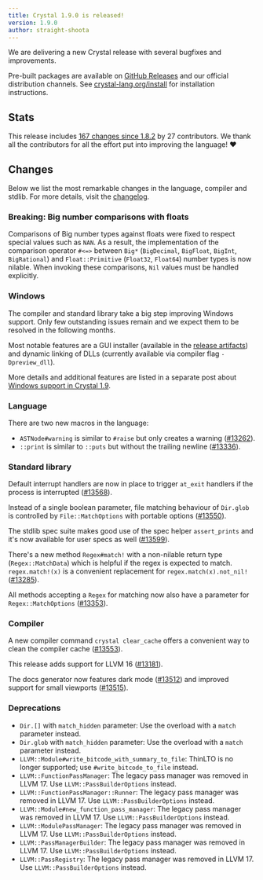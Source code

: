 ```yaml
---
title: Crystal 1.9.0 is released!
version: 1.9.0
author: straight-shoota
---
```


We are delivering a new Crystal release with several bugfixes and improvements.

Pre-built packages are available on [GitHub Releases](https://github.com/crystal-lang/crystal/releases/tag/1.9.0)
and our official distribution channels.
See [crystal-lang.org/install](https://crystal-lang.org/install/) for
installation instructions.

## Stats

This release includes [167 changes since 1.8.2](https://github.com/crystal-lang/crystal/pulls?q=is%3Apr+milestone%3A1.9.0)
by 27 contributors. We thank all the contributors for all the effort put into
improving the language! ❤️

## Changes

Below we list the most remarkable changes in the language, compiler and stdlib.
For more details, visit the [changelog](https://github.com/crystal-lang/crystal/releases/tag/1.9.0).

### Breaking: Big number comparisons with floats

Comparisons of Big number types against floats were fixed to respect special
values such as `NAN`. As a result, the implementation of the comparison operator
`#<=>` between `Big*` (`BigDecimal`, `BigFloat`, `BigInt`, `BigRational`) and
`Float::Primitive` (`Float32`, `Float64`) number types is now nilable.
When invoking these comparisons, `Nil` values must be handled explicitly.

### Windows

The compiler and standard library take a big step improving Windows support.
Only few outstanding issues remain and we expect them to be resolved in the
following months.

Most notable features are a GUI installer (available in the [release artifacts](https://github.com/crystal-lang/crystal/releases/tag/1.9.0))
and dynamic linking of DLLs (currently available via compiler flag
`-Dpreview_dll`).

More details and additional features are listed in a separate post about
[Windows support in Crystal 1.9](/2023/07/06/windows-support-1.9/).

### Language

There are two new macros in the language:

- `ASTNode#warning` is similar to `#raise` but only creates a warning ([#13262](https://github.com/crystal-lang/crystal/pull/13262)).
- `::print` is similar to `::puts` but without the trailing newline ([#13336](https://github.com/crystal-lang/crystal/pull/13336)).

### Standard library

Default interrupt handlers are now in place to trigger `at_exit` handlers
if the process is interrupted ([#13568](https://github.com/crystal-lang/crystal/pull/13568)).

Instead of a single boolean parameter, file matching behaviour of `Dir.glob`
is controlled by `File::MatchOptions` with portable options ([#13550](https://github.com/crystal-lang/crystal/pull/13550)).

The stdlib spec suite makes good use of the spec helper `assert_prints` and it's
now available for user specs as well ([#13599](https://github.com/crystal-lang/crystal/pull/13599)).

There's a new method `Regex#match!` with a non-nilable return type
(`Regex::MatchData`) which is helpful if the regex is expected to match.
`regex.match!(x)` is a convenient replacement for `regex.match(x).not_nil!` ([#13285](https://github.com/crystal-lang/crystal/pull/13285)).

All methods accepting a `Regex` for matching now also have a parameter for
`Regex::MatchOptions` ([#13353](https://github.com/crystal-lang/crystal/pull/13353)).

### Compiler

A new compiler command `crystal clear_cache` offers a convenient way to clean
the compiler cache ([#13553](https://github.com/crystal-lang/crystal/pull/13553)).

This release adds support for LLVM 16 ([#13181](https://github.com/crystal-lang/crystal/pull/13181)).

The docs generator now features dark mode ([#13512](https://github.com/crystal-lang/crystal/pull/13512))
and improved support for small viewports ([#13515](https://github.com/crystal-lang/crystal/pull/13515)).

### Deprecations

- `Dir.[]` with `match_hidden` parameter: Use the overload with a `match`
  parameter instead.
- `Dir.glob` with `match_hidden` parameter: Use the overload with a `match`
  parameter instead.
- `LLVM::Module#write_bitcode_with_summary_to_file`: ThinLTO is no longer
  supported; use `#write_bitcode_to_file` instead.
- `LLVM::FunctionPassManager`: The legacy pass manager was removed in LLVM 17.
  Use `LLVM::PassBuilderOptions` instead.
- `LLVM::FunctionPassManager::Runner`: The legacy pass manager was removed in
  LLVM 17. Use `LLVM::PassBuilderOptions` instead.
- `LLVM::Module#new_function_pass_manager`: The legacy pass manager was removed
  in LLVM 17. Use `LLVM::PassBuilderOptions` instead.
- `LLVM::ModulePassManager`: The legacy pass manager was removed in LLVM 17.
  Use `LLVM::PassBuilderOptions` instead.
- `LLVM::PassManagerBuilder`: The legacy pass manager was removed in LLVM 17.
  Use `LLVM::PassBuilderOptions` instead.
- `LLVM::PassRegistry`: The legacy pass manager was removed in LLVM 17. Use
  `LLVM::PassBuilderOptions` instead.
